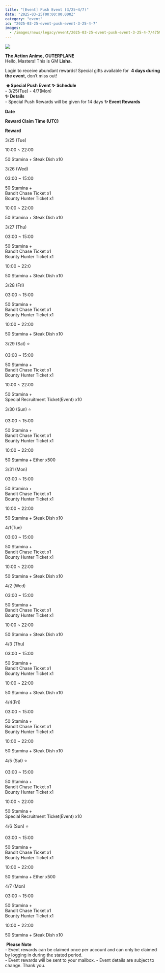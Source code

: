```yaml
---
title: "[Event] Push Event (3/25~4/7)"
date: "2025-03-25T00:00:00.000Z"
category: "event"
id: "2025-03-25-event-push-event-3-25-4-7"
images:
  - /images/news/legacy/event/2025-03-25-event-push-event-3-25-4-7/4759c200b4a94ca4a56a76260f0d31bb.webp
---
```


![](/images/news/legacy/event/2025-03-25-event-push-event-3-25-4-7/4759c200b4a94ca4a56a76260f0d31bb.webp)  
  

**The Action Anime,** **OUTERPLANE**          
Hello, Masters! This is GM **Lisha**.  
  
Login to receive abundant rewards! Special gifts available for  **4 days during the event**, don’t miss out!  
  
 **◈ Special Push Event** **✨** **Schedule**      
\- 3/25(Tue) - 4/7(Mon)  
**✨** **Details**     
\- Special Push Rewards will be given for 14 days **✨** **Event Rewards** 

**Date**

**Reward Claim Time (UTC)**

**Reward**

3/25 (Tue)

10:00 ~ 22:00  

50 Stamina + Steak Dish x10  

3/26 (Wed)

03:00 ~ 15:00  

50 Stamina +  
Bandit Chase Ticket x1  
Bounty Hunter Ticket x1

10:00 ~ 22:00

50 Stamina + Steak Dish x10  

3/27 (Thu) 

03:00 ~ 15:00

50 Stamina +  
Bandit Chase Ticket x1  
Bounty Hunter Ticket x1

10:00 ~ 22:0

50 Stamina + Steak Dish x10  

3/28 (Fri)

03:00 ~ 15:00

50 Stamina +  
Bandit Chase Ticket x1  
Bounty Hunter Ticket x1

10:00 ~ 22:00

50 Stamina + Steak Dish x10  

3/29 (Sat) ⭐

03:00 ~ 15:00

50 Stamina +  
Bandit Chase Ticket x1  
Bounty Hunter Ticket x1

10:00 ~ 22:00

50 Stamina +   
Special Recruitment Ticket(Event) x10  

3/30 (Sun) ⭐

03:00 ~ 15:00

50 Stamina +  
Bandit Chase Ticket x1  
Bounty Hunter Ticket x1

10:00 ~ 22:00

50 Stamina + Ether x500  

3/31 (Mon)

03:00 ~ 15:00

50 Stamina +  
Bandit Chase Ticket x1  
Bounty Hunter Ticket x1

10:00 ~ 22:00

50 Stamina + Steak Dish x10  

4/1(Tue)

03:00 ~ 15:00

50 Stamina +  
Bandit Chase Ticket x1  
Bounty Hunter Ticket x1

10:00 ~ 22:00

50 Stamina + Steak Dish x10  

4/2 (Wed)

03:00 ~ 15:00

50 Stamina +  
Bandit Chase Ticket x1  
Bounty Hunter Ticket x1

10:00 ~ 22:00

50 Stamina + Steak Dish x10  

4/3 (Thu)

03:00 ~ 15:00

50 Stamina +  
Bandit Chase Ticket x1  
Bounty Hunter Ticket x1

10:00 ~ 22:00

50 Stamina + Steak Dish x10  

4/4(Fri)

03:00 ~ 15:00

50 Stamina +  
Bandit Chase Ticket x1  
Bounty Hunter Ticket x1

10:00 ~ 22:00

50 Stamina + Steak Dish x10  

4/5 (Sat) ⭐

03:00 ~ 15:00

50 Stamina +  
Bandit Chase Ticket x1  
Bounty Hunter Ticket x1

10:00 ~ 22:00

50 Stamina +   
Special Recruitment Ticket(Event) x10  

4/6 (Sun) ⭐

03:00 ~ 15:00

50 Stamina +  
Bandit Chase Ticket x1  
Bounty Hunter Ticket x1

10:00 ~ 22:00

50 Stamina + Ether x500  

4/7 (Mon)

03:00 ~ 15:00

50 Stamina +  
Bandit Chase Ticket x1  
Bounty Hunter Ticket x1

10:00 ~ 22:00

50 Stamina + Steak Dish x10  

 **Please Note**  
\- Event rewards can be claimed once per account and can only be claimed by logging in during the stated period.  
\- Event rewards will be sent to your mailbox. - Event details are subject to change. Thank you.
